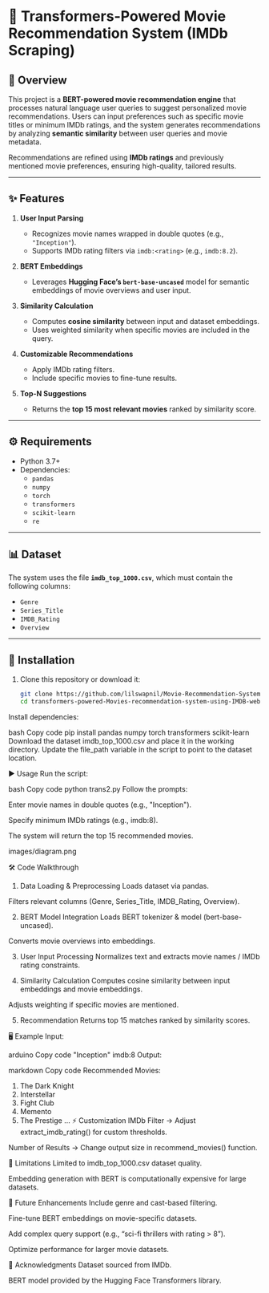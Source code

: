 # 🎥 Transformers-Powered Movie Recommendation System (IMDb Scraping)

## 📖 Overview
This project is a **BERT-powered movie recommendation engine** that processes natural language user queries to suggest personalized movie recommendations. Users can input preferences such as specific movie titles or minimum IMDb ratings, and the system generates recommendations by analyzing **semantic similarity** between user queries and movie metadata.  

Recommendations are refined using **IMDb ratings** and previously mentioned movie preferences, ensuring high-quality, tailored results.  

---

## ✨ Features
1. **User Input Parsing**  
   - Recognizes movie names wrapped in double quotes (e.g., `"Inception"`).  
   - Supports IMDb rating filters via `imdb:<rating>` (e.g., `imdb:8.2`).  

2. **BERT Embeddings**  
   - Leverages **Hugging Face’s `bert-base-uncased`** model for semantic embeddings of movie overviews and user input.  

3. **Similarity Calculation**  
   - Computes **cosine similarity** between input and dataset embeddings.  
   - Uses weighted similarity when specific movies are included in the query.  

4. **Customizable Recommendations**  
   - Apply IMDb rating filters.  
   - Include specific movies to fine-tune results.  

5. **Top-N Suggestions**  
   - Returns the **top 15 most relevant movies** ranked by similarity score.  

---

## ⚙️ Requirements
- Python 3.7+  
- Dependencies:  
  - `pandas`  
  - `numpy`  
  - `torch`  
  - `transformers`  
  - `scikit-learn`  
  - `re`  

---

## 📊 Dataset
The system uses the file **`imdb_top_1000.csv`**, which must contain the following columns:  
- `Genre`  
- `Series_Title`  
- `IMDB_Rating`  
- `Overview`  

---

## 🔧 Installation
1. Clone this repository or download it:  
   ```bash
   git clone https://github.com/lilswapnil/Movie-Recommendation-System-using-Transformers-and-IMDb-web-scraping.git
   cd transformers-powered-Movies-recommendation-system-using-IMDB-web-scraping
Install dependencies:

bash
Copy code
pip install pandas numpy torch transformers scikit-learn
Download the dataset imdb_top_1000.csv and place it in the working directory.
Update the file_path variable in the script to point to the dataset location.

▶️ Usage
Run the script:

bash
Copy code
python trans2.py
Follow the prompts:

Enter movie names in double quotes (e.g., "Inception").

Specify minimum IMDb ratings (e.g., imdb:8).

The system will return the top 15 recommended movies.

images/diagram.png

🛠 Code Walkthrough
1. Data Loading & Preprocessing
Loads dataset via pandas.

Filters relevant columns (Genre, Series_Title, IMDB_Rating, Overview).

2. BERT Model Integration
Loads BERT tokenizer & model (bert-base-uncased).

Converts movie overviews into embeddings.

3. User Input Processing
Normalizes text and extracts movie names / IMDb rating constraints.

4. Similarity Calculation
Computes cosine similarity between input embeddings and movie embeddings.

Adjusts weighting if specific movies are mentioned.

5. Recommendation
Returns top 15 matches ranked by similarity scores.

🖥 Example
Input:

arduino
Copy code
"Inception" imdb:8
Output:

markdown
Copy code
Recommended Movies:
1. The Dark Knight
2. Interstellar
3. Fight Club
4. Memento
5. The Prestige
...
⚡ Customization
IMDb Filter → Adjust extract_imdb_rating() for custom thresholds.

Number of Results → Change output size in recommend_movies() function.

🚧 Limitations
Limited to imdb_top_1000.csv dataset quality.

Embedding generation with BERT is computationally expensive for large datasets.

🔮 Future Enhancements
Include genre and cast-based filtering.

Fine-tune BERT embeddings on movie-specific datasets.

Add complex query support (e.g., “sci-fi thrillers with rating > 8”).

Optimize performance for larger movie datasets.

🙏 Acknowledgments
Dataset sourced from IMDb.

BERT model provided by the Hugging Face Transformers library.
